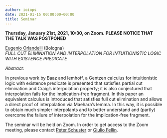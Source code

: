 ```yaml
---
author: ioiops
date: 2021-01-15 00:00:00+00:00
title: Seminar
---
```


**Thursday, January 21st, 2021, 10:30, on Zoom.**
**PLEASE NOTICE THAT THE TALK WAS POSTPONED**

[Eugenio Orlandelli](https://www.unibo.it/sitoweb/eugenio.orlandelli/en) (Bologna)\
_FULL CUT ELIMINATION AND INTERPOLATION FOR INTUITIONISTIC LOGIC WITH EXISTENCE PREDICATE_

*Abstract:* 

In previous work by Baaz and Iemhoff, a Gentzen calculus for intuitionistic logic with existence predicate is presented that satisfies partial cut elimination and Craig’s interpolation property; it is also conjectured that interpolation fails for the implication-free fragment. In this paper an equivalent calculus is introduced that satisfies full cut elimination and allows a direct proof of interpolation via Maehara’s lemma. In this way, it is possible to obtain much simpler interpolants and to better understand and (partly) overcome the failure of interpolation for the implication-free fragment. 

The seminar will be held on Zoom. In order to get access to the Zoom meeting, please contact [Peter Schuster](http://www.di.univr.it/?ent=persona&id=21404&lang=en) or [Giulio Fellin](https://www.di.univr.it/?ent=persona&id=40478).
